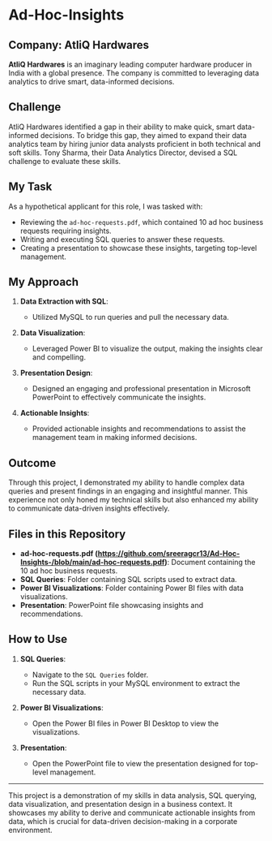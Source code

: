# Ad-Hoc-Insights

## Company: AtliQ Hardwares

**AtliQ Hardwares** is an imaginary leading computer hardware producer in India with a global presence. The company is committed to leveraging data analytics to drive smart, data-informed decisions.

## Challenge

AtliQ Hardwares identified a gap in their ability to make quick, smart data-informed decisions. To bridge this gap, they aimed to expand their data analytics team by hiring junior data analysts proficient in both technical and soft skills. Tony Sharma, their Data Analytics Director, devised a SQL challenge to evaluate these skills.

## My Task

As a hypothetical applicant for this role, I was tasked with:

- Reviewing the `ad-hoc-requests.pdf`, which contained 10 ad hoc business requests requiring insights.
- Writing and executing SQL queries to answer these requests.
- Creating a presentation to showcase these insights, targeting top-level management.

## My Approach

1. **Data Extraction with SQL**:
   - Utilized MySQL to run queries and pull the necessary data.
   
2. **Data Visualization**:
   - Leveraged Power BI to visualize the output, making the insights clear and compelling.
   
3. **Presentation Design**:
   - Designed an engaging and professional presentation in Microsoft PowerPoint to effectively communicate the insights.
   
4. **Actionable Insights**:
   - Provided actionable insights and recommendations to assist the management team in making informed decisions.

## Outcome

Through this project, I demonstrated my ability to handle complex data queries and present findings in an engaging and insightful manner. This experience not only honed my technical skills but also enhanced my ability to communicate data-driven insights effectively.

## Files in this Repository

- **ad-hoc-requests.pdf (https://github.com/sreeragcr13/Ad-Hoc-Insights-/blob/main/ad-hoc-requests.pdf)**: Document containing the 10 ad hoc business requests.
- **SQL Queries**: Folder containing SQL scripts used to extract data.
- **Power BI Visualizations**: Folder containing Power BI files with data visualizations.
- **Presentation**: PowerPoint file showcasing insights and recommendations.

## How to Use

1. **SQL Queries**:
   - Navigate to the `SQL Queries` folder.
   - Run the SQL scripts in your MySQL environment to extract the necessary data.
   
2. **Power BI Visualizations**:
   - Open the Power BI files in Power BI Desktop to view the visualizations.
   
3. **Presentation**:
   - Open the PowerPoint file to view the presentation designed for top-level management.


---

This project is a demonstration of my skills in data analysis, SQL querying, data visualization, and presentation design in a business context. It showcases my ability to derive and communicate actionable insights from data, which is crucial for data-driven decision-making in a corporate environment.
